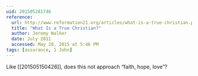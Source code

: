 ```yaml
---
uid: 201505281746
reference:
  url: http://www.reformation21.org/articles/what-is-a-true-christian.php
  title: "What Is a True Christian?"
  author: Jeremy Walker
  date: July 2011
  accessed: May 28, 2015 at 5:46 PM
tags: [assurance, 1 John]
---
```


Like [[201505150426]], does this not approach “faith, hope, love”?

